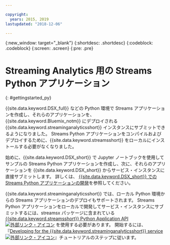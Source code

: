 ```yaml
---

copyright:
  years: 2015, 2019
lastupdated: "2018-12-06"

---
```


<!-- Attribute definitions -->
{:new_window: target="_blank"}
{:shortdesc: .shortdesc}
{:codeblock: .codeblock}
{:screen: .screen}
{:pre: .pre}

# Streaming Analytics 用の Streams Python アプリケーション
{: #gettingstarted_py}

{{site.data.keyword.DSX_full}} などの Python 環境で Streams アプリケーションを作成し、それらのアプリケーションを、{{site.data.keyword.Bluemix_notm}} にデプロイされる {{site.data.keyword.streaminganalyticsshort}} インスタンスにサブミットできるようになりました。 Streams Python アプリケーションをコンパイルおよびデプロイするために、{{site.data.keyword.streamsshort}} をローカルにインストールする必要がなくなりました。

始めに、{{site.data.keyword.DSX_short}} で Jupyter ノートブックを使用してサンプルの Streams Python アプリケーションを作成し、次に、それらのアプリケーションを {{site.data.keyword.DSX_short}} からサービス・インスタンスに直接サブミットします。 詳しくは、 [{{site.data.keyword.DSX_short}} での Streams Python アプリケーションの開発](/docs/services/StreamingAnalytics?topic=StreamingAnalytics-t_develop_apps_python#t_develop_python_dsx)を参照してください。

{{site.data.keyword.streaminganalyticsshort}} では、ローカル Python 環境からの Streams アプリケーションのデプロイもサポートされます。 Streams Python アプリケーションをローカルで開発してサービス・インスタンスにサブミットするには、streamsx パッケージに含まれている [{{site.data.keyword.streamsshort}} Python Application API ![外部リンク・アイコン](../../icons/launch-glyph.svg "外部リンク・アイコン")](http://ibmstreams.github.io/streamsx.documentation/docs/python/python-appapi-devguide/#50-api-features) を使用する必要があります。 開始するには、『[Developing for the {{site.data.keyword.streaminganalyticsshort}} service ![外部リンク・アイコン](../../icons/launch-glyph.svg "外部リンク・アイコン")](http://ibmstreams.github.io/streamsx.documentation/docs/python/1.6/python-appapi-devguide-2a/index.html)』チュートリアルのステップに従います。
